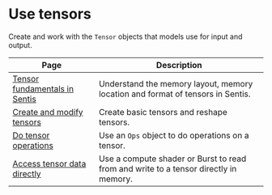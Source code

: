 # Use tensors

Create and work with the `Tensor` objects that models use for input and output.

|Page|Description|
|-|-|
|[Tensor fundamentals in Sentis](tensor-fundamentals.md)|Understand the memory layout, memory location and format of tensors in Sentis.|
|[Create and modify tensors](do-basic-tensor-operations.md)|Create basic tensors and reshape tensors.|
|[Do tensor operations](do-complex-tensor-operations.md)|Use an `Ops` object to do operations on a tensor.|
|[Access tensor data directly](access-tensor-data-directly.md)|Use a compute shader or Burst to read from and write to a tensor directly in memory.|
